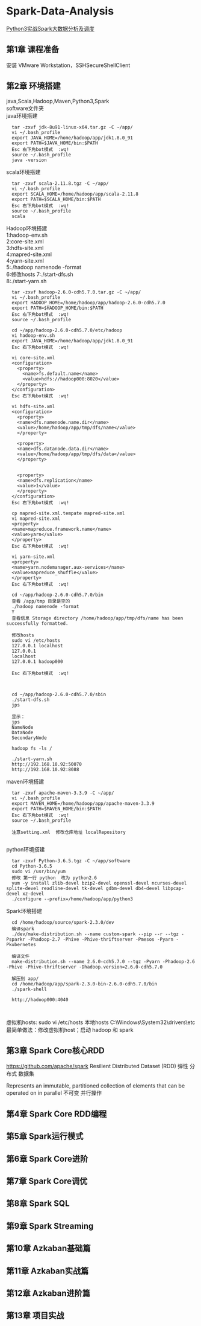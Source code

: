 # Spark-Data-Analysis
[Python3实战Spark大数据分析及调度](https://coding.imooc.com/class/chapter/249.html#Anchor)

## 第1章 课程准备  
  安装 VMware Workstation，SSHSecureShellClient
## 第2章 环境搭建  
  java,Scala,Hadoop,Maven,Python3,Spark  
  software文件夹  
  java环境搭建  
  ```shell    
    tar -zxvf jdk-8u91-linux-x64.tar.gz -C ~/app/
    vi ~/.bash_profile
    export JAVA_HOME=/home/hadoop/app/jdk1.8.0_91
    export PATH=$JAVA_HOME/bin:$PATH
    Esc 右下角bot模式  :wq!
    source ~/.bash_profile
    java -version
  ```  
  scala环境搭建  
  ```shell    
    tar -zxvf scala-2.11.8.tgz -C ~/app/
    vi ~/.bash_profile
    export SCALA_HOME=/home/hadoop/app/scala-2.11.8
    export PATH=$SCALA_HOME/bin:$PATH
    Esc 右下角bot模式  :wq!
    source ~/.bash_profile
    scala
  ```
  Hadoop环境搭建  
  1:hadoop-env.sh  
  2:core-site.xml  
  3:hdfs-site.xml  
  4:mapred-site.xml   
  4:yarn-site.xml   
  5:./hadoop namenode -format    
  6:修改hosts
  7:./start-dfs.sh   
  8:./start-yarn.sh
  ```shell    
    tar -zxvf hadoop-2.6.0-cdh5.7.0.tar.gz -C ~/app/
    vi ~/.bash_profile
    export HADOOP_HOME=/home/hadoop/app/hadoop-2.6.0-cdh5.7.0
    export PATH=$HADOOP_HOME/bin:$PATH
    Esc 右下角bot模式  :wq!
    source ~/.bash_profile    

    cd ~/app/hadoop-2.6.0-cdh5.7.0/etc/hadoop
    vi hadoop-env.sh
    export JAVA_HOME=/home/hadoop/app/jdk1.8.0_91
    Esc 右下角bot模式  :wq!

    vi core-site.xml
    <configuration>
      <property>
        <name>fs.default.name</name>
        <value>hdfs://hadoop000:8020</value>
      </property>
    </configuration>
    Esc 右下角bot模式  :wq!

    vi hdfs-site.xml
    <configuration>
      <property>
      <name>dfs.namenode.name.dir</name>
      <value>/home/hadoop/app/tmp/dfs/name</value>
      </property>

      <property>
      <name>dfs.datanode.data.dir</name>
      <value>/home/hadoop/app/tmp/dfs/data</value>
      </property>


      <property>
      <name>dfs.replication</name>
      <value>1</value>
      </property>
    </configuration>
    Esc 右下角bot模式  :wq!

    cp mapred-site.xml.tempate mapred-site.xml
    vi mapred-site.xml
    <property>
    <name>mapreduce.framework.name</name>
    <value>yarn</value>
    </property>
    Esc 右下角bot模式  :wq!

    vi yarn-site.xml
    <property>
    <name>yarn.nodemanager.aux-services</name>
    <value>mapreduce_shuffle</value>
    </property>
    Esc 右下角bot模式  :wq!

    cd ~/app/hadoop-2.6.0-cdh5.7.0/bin
    查看 /app/tmp 目录是空的
    ./hadoop namenode -format 
    Y
    查看信息 Storage directory /home/hadoop/app/tmp/dfs/name has been successfully formatted.

    修改hosts
    sudo vi /etc/hosts
    127.0.0.1 localhost
    127.0.0.1
    localhost
    127.0.0.1 hadoop000

    Esc 右下角bot模式  :wq!



    cd ~/app/hadoop-2.6.0-cdh5.7.0/sbin    
    ./start-dfs.sh
    jps

    显示：
    jps
    NameNode
    DataNode
    SecondaryNode

    hadoop fs -ls /

    ./start-yarn.sh
    http://192.168.10.92:50070
    http://192.168.10.92:8088
  ```


  maven环境搭建  
  ```shell    
    tar -zxvf apache-maven-3.3.9 -C ~/app/
    vi ~/.bash_profile
    export MAVEN_HOME=/home/hadoop/app/apache-maven-3.3.9
    export PATH=$MAVEN_HOME/bin:$PATH
    Esc 右下角bot模式  :wq!
    source ~/.bash_profile
    
    注意setting.xml  修改仓库地址 localRepository


  ```


  python环境搭建   
  ```shell    
    tar -zxvf Python-3.6.5.tgz -C ~/app/software
    cd Python-3.6.5
    sudo vi /usr/bin/yum 
    修改 第一行 python  改为 python2.6
    yum -y install zlib-devel bzip2-devel openssl-devel ncurses-devel splite-devel readline-devel tk-devel gdbm-devel db4-devel libpcap-devel xz-devel
    ./configure --prefix=/home/hadoop/app/python3
  ```

  Spark环境搭建   
  ```shell    
    cd /home/hadoop/source/spark-2.3.0/dev
    编译spark
    ./dev/make-distribution.sh --name custom-spark --pip --r --tgz -Psparkr -Phadoop-2.7 -Phive -Phive-thriftserver -Pmesos -Pyarn -Pkubernetes

    编译文件
    make-distribution.sh --name 2.6.0-cdh5.7.0 --tgz -Pyarn -Phadoop-2.6 -Phive -Phive-thriftserver -Dhadoop.version=2.6.0-cdh5.7.0

    解压到 app/
    cd /home/hadoop/app/spark-2.3.0-bin-2.6.0-cdh5.7.0/bin
    ./spark-shell

    http://hadoop000:4040



  ```
  虚拟机hosts: sudo vi /etc/hosts
  本地hosts  C:\Windows\System32\drivers\etc
  最简单做法：修改虚拟机host；启动 hadoop 和 spark

## 第3章 Spark Core核心RDD 
 https://github.com/apache/spark
Resilient Distributed Dataset (RDD)  弹性 分布式 数据集

Represents an immutable, partitioned collection of elements that can be operated on in parallel
不可变 并行操作

## 第4章 Spark Core RDD编程  
## 第5章 Spark运行模式  
## 第6章 Spark Core进阶  
## 第7章 Spark Core调优  
## 第8章 Spark SQL  
## 第9章 Spark Streaming  
## 第10章 Azkaban基础篇  
## 第11章 Azkaban实战篇  
## 第12章 Azkaban进阶篇  
## 第13章 项目实战  


